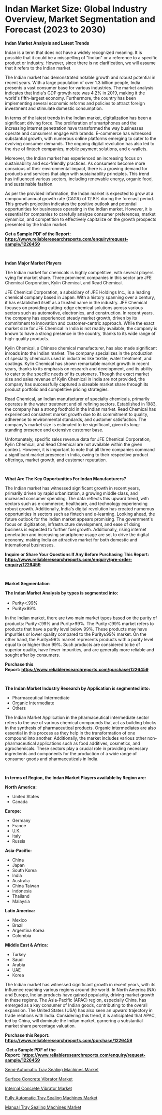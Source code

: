 <p><h1>Indan Market Size: Global Industry Overview, Market Segmentation and Forecast (2023 to 2030)</h1></p><p><strong>Indan Market Analysis and Latest Trends</strong></p>
<p><p>Indan is a term that does not have a widely recognized meaning. It is possible that it could be a misspelling of "Indian" or a reference to a specific product or industry. However, since there is no clarification, we will assume that it refers to the Indian market.</p><p>The Indian market has demonstrated notable growth and robust potential in recent years. With a large population of over 1.3 billion people, India presents a vast consumer base for various industries. The market analysis indicates that India's GDP growth rate was 4.2% in 2019, making it the world's fifth-largest economy. Furthermore, the country has been implementing several economic reforms and policies to attract foreign investment and stimulate domestic consumption.</p><p>In terms of the latest trends in the Indian market, digitalization has been a significant driving force. The proliferation of smartphones and the increasing internet penetration have transformed the way businesses operate and consumers engage with brands. E-commerce has witnessed substantial growth, with numerous online platforms emerging to cater to the evolving consumer demands. The ongoing digital revolution has also led to the rise of fintech companies, mobile payment solutions, and e-wallets.</p><p>Moreover, the Indian market has experienced an increasing focus on sustainability and eco-friendly practices. As consumers become more conscious of their environmental impact, there is a growing demand for products and services that align with sustainability principles. This trend has influenced various sectors, including renewable energy, organic food, and sustainable fashion.</p><p>As per the provided information, the Indan market is expected to grow at a compound annual growth rate (CAGR) of 12.8% during the forecast period. This growth projection indicates the positive outlook and potential opportunities for businesses operating in the Indian market. However, it is essential for companies to carefully analyze consumer preferences, market dynamics, and competition to effectively capitalize on the growth prospects presented by the Indan market.</p></p>
<p><strong>Get a Sample PDF of the Report:&nbsp; <a href="https://www.reliableresearchreports.com/enquiry/request-sample/1226459">https://www.reliableresearchreports.com/enquiry/request-sample/1226459</a></strong></p>
<p>&nbsp;</p>
<p><strong>Indan Major Market Players</strong></p>
<p><p>The Indian market for chemicals is highly competitive, with several players vying for market share. Three prominent companies in this sector are JFE Chemical Corporation, Kylin Chemical, and Read Chemical. </p><p>JFE Chemical Corporation, a subsidiary of JFE Holdings Inc., is a leading chemical company based in Japan. With a history spanning over a century, it has established itself as a trusted name in the industry. JFE Chemical focuses on providing cutting-edge chemical solutions across various sectors such as automotive, electronics, and construction. In recent years, the company has experienced steady market growth, driven by its commitment to innovation and customer-centric approach. While the exact market size for JFE Chemical in India is not readily available, the company is known to have a strong presence in the country, thanks to its wide range of high-quality products.</p><p>Kylin Chemical, a Chinese chemical manufacturer, has also made significant inroads into the Indian market. The company specializes in the production of specialty chemicals used in industries like textile, water treatment, and coatings. Kylin Chemical has shown remarkable market growth in recent years, thanks to its emphasis on research and development, and its ability to cater to the specific needs of its customers. Though the exact market size and sales revenue of Kylin Chemical in India are not provided, the company has successfully captured a sizeable market share through its product portfolio and competitive pricing strategies.</p><p>Read Chemical, an Indian manufacturer of specialty chemicals, primarily operates in the water treatment and oil refining sectors. Established in 1983, the company has a strong foothold in the Indian market. Read Chemical has experienced consistent market growth due to its commitment to quality, adherence to environmental standards, and customer satisfaction. The company's market size is estimated to be significant, given its long-standing presence and extensive customer base.</p><p>Unfortunately, specific sales revenue data for JFE Chemical Corporation, Kylin Chemical, and Read Chemical are not available within the given context. However, it is important to note that all three companies command a significant market presence in India, owing to their respective product offerings, market growth, and customer reputation.</p></p>
<p>&nbsp;</p>
<p><strong>What Are The Key Opportunities For Indan Manufacturers?</strong></p>
<p><p>The Indian market has witnessed significant growth in recent years, primarily driven by rapid urbanization, a growing middle class, and increased consumer spending. The data reflects this upward trend, with sectors such as e-commerce, healthcare, and technology experiencing robust growth. Additionally, India's digital revolution has created numerous opportunities in sectors such as fintech and e-learning. Looking ahead, the future outlook for the Indian market appears promising. The government's focus on digitization, infrastructure development, and ease of doing business is expected to further fuel growth. Additionally, rising internet penetration and increasing smartphone usage are set to drive the digital economy, making India an attractive market for both domestic and international businesses.</p></p>
<p><strong>Inquire or Share Your Questions If Any Before Purchasing This Report: <a href="https://www.reliableresearchreports.com/enquiry/pre-order-enquiry/1226459">https://www.reliableresearchreports.com/enquiry/pre-order-enquiry/1226459</a></strong></p>
<p>&nbsp;</p>
<p><strong>Market Segmentation</strong></p>
<p><strong>The Indan Market Analysis by types is segmented into:</strong></p>
<p><ul><li>Purity＜99%</li><li>Purity≥99%</li></ul></p>
<p><p>In the Indian market, there are two main market types based on the purity of products: Purity＜99% and Purity≥99%. The Purity＜99% market refers to products that have a purity level below 99%. These products may have impurities or lower quality compared to the Purity≥99% market. On the other hand, the Purity≥99% market represents products with a purity level equal to or higher than 99%. Such products are considered to be of superior quality, have fewer impurities, and are generally more reliable and sought after by consumers.</p></p>
<p><strong>Purchase this Report:&nbsp;<a href="https://www.reliableresearchreports.com/purchase/1226459">https://www.reliableresearchreports.com/purchase/1226459</a></strong></p>
<p>&nbsp;</p>
<p><strong>The Indan Market Industry Research by Application is segmented into:</strong></p>
<p><ul><li>Pharmaceutical Intermediate</li><li>Organic Intermediate</li><li>Others</li></ul></p>
<p><p>The Indian Market Application in the pharmaceutical intermediate sector refers to the use of various chemical compounds that act as building blocks in the synthesis of pharmaceutical products. Organic intermediates are also essential in this process as they help in the transformation of one compound into another. Additionally, the market includes various other non-pharmaceutical applications such as food additives, cosmetics, and agrochemicals. These sectors play a crucial role in providing necessary ingredients and components for the production of a wide range of consumer goods and pharmaceuticals in India.</p></p>
<p>&nbsp;</p>
<p><strong>In terms of Region, the Indan Market Players available by Region are:</strong></p>
<p>
    <p> <strong> North America: </strong>
        <ul>
            <li>United States</li>
            <li>Canada</li>
        </ul>
        </p> 
    <p> <strong> Europe: </strong>
        <ul>
            <li>Germany</li>
            <li>France</li>
            <li>U.K.</li>
            <li>Italy</li>
            <li>Russia</li>
        </ul>
        </p> 
    <p> <strong> Asia-Pacific: </strong>
        <ul>
            <li>China</li>
            <li>Japan</li>
            <li>South Korea</li>
            <li>India</li>
            <li>Australia</li>
            <li>China Taiwan</li>
            <li>Indonesia</li>
            <li>Thailand</li>
            <li>Malaysia</li>
        </ul>
        </p> 
    <p> <strong> Latin America: </strong>
        <ul>
            <li>Mexico</li>
            <li>Brazil</li>
            <li>Argentina Korea</li>
            <li>Colombia</li>
        </ul>
        </p> 
    <p> <strong> Middle East & Africa: </strong>
        <ul>
            <li>Turkey</li>
            <li>Saudi</li>
            <li>Arabia</li>
            <li>UAE</li>
            <li>Korea</li>
        </ul>
    </p>
    </p>
<p><p>The Indian market has witnessed significant growth in recent years, with its influence reaching various regions around the world. In North America (NA) and Europe, Indian products have gained popularity, driving market growth in these regions. The Asia-Pacific (APAC) region, especially China, has emerged as a key consumer of Indian goods, contributing to the overall expansion. The United States (USA) has also seen an upward trajectory in trade relations with India. Considering this trend, it is anticipated that APAC, led by China, will dominate the Indian market, garnering a substantial market share percentage valuation.</p></p>
<p><strong>Purchase this Report: <a href="https://www.reliableresearchreports.com/purchase/1226459">https://www.reliableresearchreports.com/purchase/1226459</a></strong></p>
<p>&nbsp;<strong>Get a Sample PDF of the Report:&nbsp;&nbsp;<a href="https://www.reliableresearchreports.com/enquiry/request-sample/1226459">https://www.reliableresearchreports.com/enquiry/request-sample/1226459</a></strong></p>
<p><strong></strong></p>
<p><p><a href="https://medium.com/@krithi.reportprime/semi-automatic-tray-sealing-machines-market-size-and-market-trends-complete-industry-overview-3319a388a954">Semi-Automatic Tray Sealing Machines Market</a></p><p><a href="https://medium.com/@reportprime05/surface-concrete-vibrator-market-report-reveals-the-latest-trends-and-growth-opportunities-of-this-f28ec75912b3">Surface Concrete Vibrator Market</a></p><p><a href="https://medium.com/@reportprime04/internal-concrete-vibrator-market-research-report-its-history-and-forecast-2023-to-2030-c0abe2390b3a">Internal Concrete Vibrator Market</a></p><p><a href="https://medium.com/@shivangi.reportprime/fully-automatic-tray-sealing-machines-market-exploring-market-share-market-trends-and-future-57b500435326">Fully Automatic Tray Sealing Machines Market</a></p><p><a href="https://medium.com/@sheetal.reportprime/manual-tray-sealing-machines-market-size-and-market-trends-complete-industry-overview-2023-to-4a2bed42003f">Manual Tray Sealing Machines Market</a></p></p>